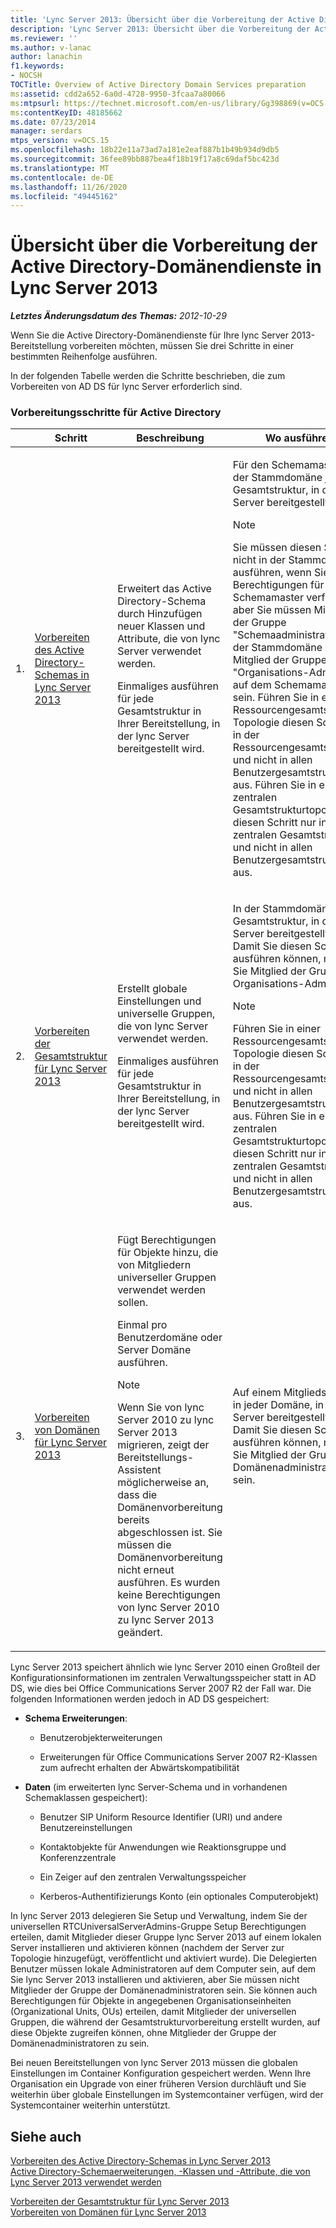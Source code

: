 ```yaml
---
title: 'Lync Server 2013: Übersicht über die Vorbereitung der Active Directory-Domänendienste'
description: 'Lync Server 2013: Übersicht über die Vorbereitung der Active Directory-Domänendienste.'
ms.reviewer: ''
ms.author: v-lanac
author: lanachin
f1.keywords:
- NOCSH
TOCTitle: Overview of Active Directory Domain Services preparation
ms:assetid: cdd2a652-6a0d-4728-9950-3fcaa7a80066
ms:mtpsurl: https://technet.microsoft.com/en-us/library/Gg398869(v=OCS.15)
ms:contentKeyID: 48185662
ms.date: 07/23/2014
manager: serdars
mtps_version: v=OCS.15
ms.openlocfilehash: 18b22e11a73ad7a181e2eaf887b1b49b934d9db5
ms.sourcegitcommit: 36fee89bb887bea4f18b19f17a8c69daf5bc423d
ms.translationtype: MT
ms.contentlocale: de-DE
ms.lasthandoff: 11/26/2020
ms.locfileid: "49445162"
---
```

# <a name="overview-of-active-directory-domain-services-preparation-in-lync-server-2013"></a>Übersicht über die Vorbereitung der Active Directory-Domänendienste in Lync Server 2013

<div data-xmlns="http://www.w3.org/1999/xhtml">

<div class="topic" data-xmlns="http://www.w3.org/1999/xhtml" data-msxsl="urn:schemas-microsoft-com:xslt" data-cs="https://msdn.microsoft.com/">

<div data-asp="https://msdn2.microsoft.com/asp">



</div>

<div id="mainSection">

<div id="mainBody">

<span> </span>

_**Letztes Änderungsdatum des Themas:** 2012-10-29_

Wenn Sie die Active Directory-Domänendienste für Ihre lync Server 2013-Bereitstellung vorbereiten möchten, müssen Sie drei Schritte in einer bestimmten Reihenfolge ausführen.

In der folgenden Tabelle werden die Schritte beschrieben, die zum Vorbereiten von AD DS für lync Server erforderlich sind.

### <a name="active-directory-preparation-steps"></a>Vorbereitungsschritte für Active Directory

<table>
<colgroup>
<col style="width: 25%" />
<col style="width: 25%" />
<col style="width: 25%" />
<col style="width: 25%" />
</colgroup>
<thead>
<tr class="header">
<th></th>
<th>Schritt</th>
<th>Beschreibung</th>
<th>Wo ausführen</th>
</tr>
</thead>
<tbody>
<tr class="odd">
<td><p>1.</p></td>
<td><p><a href="lync-server-2013-preparing-the-active-directory-schema.md">Vorbereiten des Active Directory-Schemas in Lync Server 2013</a></p></td>
<td><p>Erweitert das Active Directory-Schema durch Hinzufügen neuer Klassen und Attribute, die von lync Server verwendet werden.</p>
<p>Einmaliges ausführen für jede Gesamtstruktur in Ihrer Bereitstellung, in der lync Server bereitgestellt wird.</p></td>
<td><p>Für den Schemamaster in der Stammdomäne jeder Gesamtstruktur, in der lync Server bereitgestellt wird.</p>
<div>

> [!NOTE]  
> Sie müssen diesen Schritt nicht in der Stammdomäne ausführen, wenn Sie über Berechtigungen für den Schemamaster verfügen, aber Sie müssen Mitglied der Gruppe "Schemaadministratoren" in der Stammdomäne und ein Mitglied der Gruppe "Organisations-Admins" auf dem Schemamaster sein. Führen Sie in einer Ressourcengesamtstruktur-Topologie diesen Schritt nur in der Ressourcengesamtstruktur und nicht in allen Benutzergesamtstrukturen aus. Führen Sie in einer zentralen Gesamtstrukturtopologie diesen Schritt nur in der zentralen Gesamtstruktur und nicht in allen Benutzergesamtstrukturen aus.


</div></td>
</tr>
<tr class="even">
<td><p>2.</p></td>
<td><p><a href="lync-server-2013-preparing-the-forest.md">Vorbereiten der Gesamtstruktur für Lync Server 2013</a></p></td>
<td><p>Erstellt globale Einstellungen und universelle Gruppen, die von lync Server verwendet werden.</p>
<p>Einmaliges ausführen für jede Gesamtstruktur in Ihrer Bereitstellung, in der lync Server bereitgestellt wird.</p></td>
<td><p>In der Stammdomäne jeder Gesamtstruktur, in der lync Server bereitgestellt wird. Damit Sie diesen Schritt ausführen können, müssen Sie Mitglied der Gruppe Organisations-Admins sein.</p>
<div>

> [!NOTE]  
> Führen Sie in einer Ressourcengesamtstruktur-Topologie diesen Schritt nur in der Ressourcengesamtstruktur und nicht in allen Benutzergesamtstrukturen aus. Führen Sie in einer zentralen Gesamtstrukturtopologie diesen Schritt nur in der zentralen Gesamtstruktur und nicht in allen Benutzergesamtstrukturen aus.


</div></td>
</tr>
<tr class="odd">
<td><p>3.</p></td>
<td><p><a href="lync-server-2013-preparing-domains.md">Vorbereiten von Domänen für Lync Server 2013</a></p></td>
<td><p>Fügt Berechtigungen für Objekte hinzu, die von Mitgliedern universeller Gruppen verwendet werden sollen.</p>
<p>Einmal pro Benutzerdomäne oder Server Domäne ausführen.</p>
<div>

> [!NOTE]  
> Wenn Sie von lync Server 2010 zu lync Server 2013 migrieren, zeigt der Bereitstellungs-Assistent möglicherweise an, dass die Domänenvorbereitung bereits abgeschlossen ist. Sie müssen die Domänenvorbereitung nicht erneut ausführen. Es wurden keine Berechtigungen von lync Server 2010 zu lync Server 2013 geändert.


</div></td>
<td><p>Auf einem Mitgliedsserver in jeder Domäne, in der lync Server bereitgestellt wird. Damit Sie diesen Schritt ausführen können, müssen Sie Mitglied der Gruppe der Domänenadministratoren sein.</p></td>
</tr>
</tbody>
</table>


<div id="sectionSection0" class="section">

Lync Server 2013 speichert ähnlich wie lync Server 2010 einen Großteil der Konfigurationsinformationen im zentralen Verwaltungsspeicher statt in AD DS, wie dies bei Office Communications Server 2007 R2 der Fall war. Die folgenden Informationen werden jedoch in AD DS gespeichert:

  - **Schema Erweiterungen**:
    
      - Benutzerobjekterweiterungen
    
      - Erweiterungen für Office Communications Server 2007 R2-Klassen zum aufrecht erhalten der Abwärtskompatibilität

<!-- end list -->

  - **Daten** (im erweiterten lync Server-Schema und in vorhandenen Schemaklassen gespeichert):
    
      - Benutzer SIP Uniform Resource Identifier (URI) und andere Benutzereinstellungen
    
      - Kontaktobjekte für Anwendungen wie Reaktionsgruppe und Konferenzzentrale
    
      - Ein Zeiger auf den zentralen Verwaltungsspeicher
    
      - Kerberos-Authentifizierungs Konto (ein optionales Computerobjekt)

In lync Server 2013 delegieren Sie Setup und Verwaltung, indem Sie der universellen RTCUniversalServerAdmins-Gruppe Setup Berechtigungen erteilen, damit Mitglieder dieser Gruppe lync Server 2013 auf einem lokalen Server installieren und aktivieren können (nachdem der Server zur Topologie hinzugefügt, veröffentlicht und aktiviert wurde). Die Delegierten Benutzer müssen lokale Administratoren auf dem Computer sein, auf dem Sie lync Server 2013 installieren und aktivieren, aber Sie müssen nicht Mitglieder der Gruppe der Domänenadministratoren sein. Sie können auch Berechtigungen für Objekte in angegebenen Organisationseinheiten (Organizational Units, OUs) erteilen, damit Mitglieder der universellen Gruppen, die während der Gesamtstrukturvorbereitung erstellt wurden, auf diese Objekte zugreifen können, ohne Mitglieder der Gruppe der Domänenadministratoren zu sein.

Bei neuen Bereitstellungen von lync Server 2013 müssen die globalen Einstellungen im Container Konfiguration gespeichert werden. Wenn Ihre Organisation ein Upgrade von einer früheren Version durchläuft und Sie weiterhin über globale Einstellungen im Systemcontainer verfügen, wird der Systemcontainer weiterhin unterstützt.

</div>

<div>

## <a name="see-also"></a>Siehe auch


[Vorbereiten des Active Directory-Schemas in Lync Server 2013](lync-server-2013-preparing-the-active-directory-schema.md)  
[Active Directory-Schemaerweiterungen, -Klassen und -Attribute, die von Lync Server 2013 verwendet werden](lync-server-2013-active-directory-schema-extensions-classes-and-attributes-used-by-lync-server.md)  


[Vorbereiten der Gesamtstruktur für Lync Server 2013](lync-server-2013-preparing-the-forest.md)  
[Vorbereiten von Domänen für Lync Server 2013](lync-server-2013-preparing-domains.md)  
  

</div>

</div>

<span> </span>

</div>

</div>

</div>

